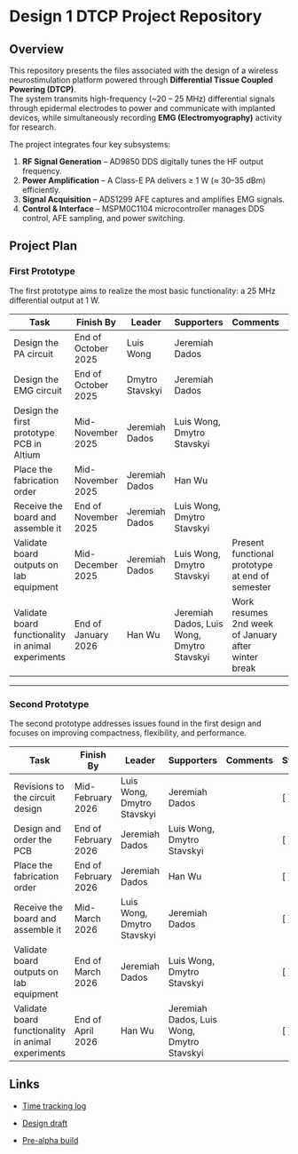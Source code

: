 # Design 1 DTCP Project Repository

## Overview

This repository presents the files associated with the design of a wireless neurostimulation platform powered through **Differential Tissue Coupled Powering (DTCP)**.  
The system transmits high-frequency (~20 – 25 MHz) differential signals through epidermal electrodes to power and communicate with implanted devices, while simultaneously recording **EMG (Electromyography)** activity for research.

The project integrates four key subsystems:

1. **RF Signal Generation** – AD9850 DDS digitally tunes the HF output frequency.  
2. **Power Amplification** – A Class-E PA delivers ≥ 1 W (≈ 30–35 dBm) efficiently.  
3. **Signal Acquisition** – ADS1299 AFE captures and amplifies EMG signals.  
4. **Control & Interface** – MSPM0C1104 microcontroller manages DDS control, AFE sampling, and power switching.

## Project Plan

### **First Prototype**

The first prototype aims to realize the most basic functionality: a 25 MHz differential output at 1 W.

| Task | Finish By | Leader | Supporters | Comments | Status |
|------|------------|---------|-------------|-----------|---------|
| Design the PA circuit | End of October 2025 | Luis Wong | Jeremiah Dados |  | [x] |
| Design the EMG circuit | End of October 2025 | Dmytro Stavskyi | Jeremiah Dados |  | [x] |
| Design the first prototype PCB in Altium | Mid-November 2025 | Jeremiah Dados | Luis Wong, Dmytro Stavskyi |  | [ ] |
| Place the fabrication order | Mid-November 2025 | Jeremiah Dados | Han Wu |  | [ ] |
| Receive the board and assemble it | End of November 2025 | Jeremiah Dados | Luis Wong, Dmytro Stavskyi |  | [ ] |
| Validate board outputs on lab equipment | Mid-December 2025 | Jeremiah Dados | Luis Wong, Dmytro Stavskyi | Present functional prototype at end of semester | [ ] |
| Validate board functionality in animal experiments | End of January 2026 | Han Wu | Jeremiah Dados, Luis Wong, Dmytro Stavskyi | Work resumes 2nd week of January after winter break | [ ] |

---

### **Second Prototype**

The second prototype addresses issues found in the first design and focuses on improving compactness, flexibility, and performance.

| Task | Finish By | Leader | Supporters | Comments | Status |
|------|------------|---------|-------------|-----------|---------|
| Revisions to the circuit design | Mid-February 2026 | Luis Wong, Dmytro Stavskyi | Jeremiah Dados |  | [ ] |
| Design and order the PCB | End of February 2026 | Jeremiah Dados | Luis Wong, Dmytro Stavskyi |  | [ ] |
| Place the fabrication order | End of February 2026 | Jeremiah Dados | Han Wu |  | [ ] |
| Receive the board and assemble it | Mid-March 2026 | Luis Wong, Dmytro Stavskyi | Jeremiah Dados |  | [ ] |
| Validate board outputs on lab equipment | End of March 2026 | Jeremiah Dados | Luis Wong, Dmytro Stavskyi |  | [ ] |
| Validate board functionality in animal experiments | End of April 2026 | Han Wu | Jeremiah Dados, Luis Wong, Dmytro Stavskyi |  | [ ] |

## Links

- [Time tracking log](https://docs.google.com/spreadsheets/d/18YieW_wAob6iDCQWRSr79hOXjbCugq7RjKLDexqUogo/edit?gid=0#gid=0)

- [Design draft](https://docs.google.com/document/d/1d00vnsQUVDlf2uW5-OWDDMQm1jWjiy-7jFtAZofUm3A/edit?tab=t.0)

- [Pre-alpha build](https://docs.google.com/document/d/1ijc-FFz9Bt2qVDn8euLwuQjNTMDzeiQRgQFuhg-fLZ0/edit?tab=t.0)
